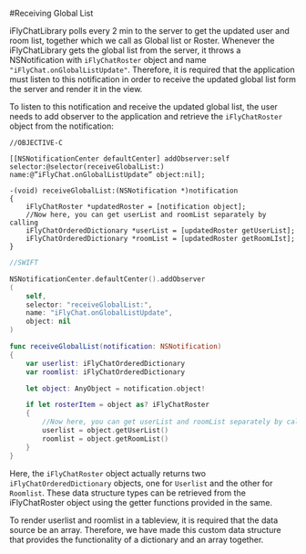 #Receiving Global List

iFlyChatLibrary polls every 2 min to the server to get the updated user and room list, together which we call as Global list or Roster. Whenever the iFlyChatLibrary gets the global list from the server, it throws a NSNotification with `iFlyChatRoster` object and name `"iFlyChat.onGlobalListUpdate"`. Therefore, it is required that the application must listen to this notification in order to receive the updated global list form the server and render it in the view.

To listen to this notification and receive the updated global list, the user needs to add observer to the application and retrieve the `iFlyChatRoster` object from the notification:

```obj-c
//OBJECTIVE-C

[[NSNotificationCenter defaultCenter] addObserver:self selector:@selector(receiveGlobalList:) name:@”iFlyChat.onGlobalListUpdate” object:nil];

-(void) receiveGlobalList:(NSNotification *)notification
{
    iFlyChatRoster *updatedRoster = [notification object];
    //Now here, you can get userList and roomList separately by calling
    iFlyChatOrderedDictionary *userList = [updatedRoster getUserList];
    iFlyChatOrderedDictionary *roomList = [updatedRoster getRoomLIst];
}
```
```swift
//SWIFT

NSNotificationCenter.defaultCenter().addObserver
(
    self,
    selector: "receiveGlobalList:",
    name: "iFlyChat.onGlobalListUpdate",
    object: nil
)

func receiveGlobalList(notification: NSNotification)
{
    var userlist: iFlyChatOrderedDictionary
    var roomlist: iFlyChatOrderedDictionary

    let object: AnyObject = notification.object!

    if let rosterItem = object as? iFlyChatRoster
    {
        //Now here, you can get userList and roomList separately by calling
        userlist = object.getUserList() 
        roomlist = object.getRoomList()
    }
}
```

Here, the `iFlyChatRoster` object actually returns two `iFlyChatOrderedDictionary` objects, one for `Userlist` and the other for `Roomlist`. These data structure types can be retrieved from the iFlyChatRoster object using the getter functions provided in the same. 

To render userlist and roomlist in a tableview, it is required that the data source be an array. Therefore, we have made this custom data structure that provides the functionality of a dictionary and an array together.
